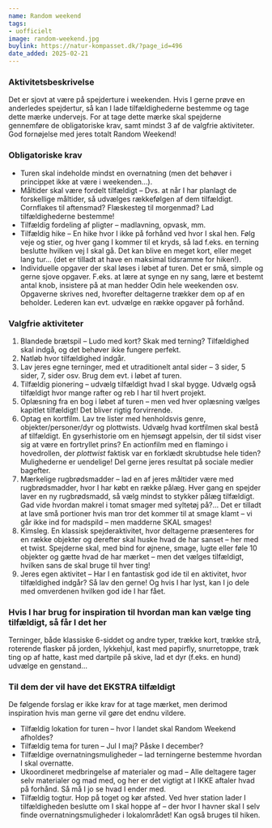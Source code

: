 ```yaml
---
name: Random weekend
tags:
- uofficielt
image: random-weekend.jpg
buylink: https://natur-kompasset.dk/?page_id=496
date_added: 2025-02-21
---
```

### Aktivitetsbeskrivelse

Det er sjovt at være på spejderture i weekenden. Hvis I gerne prøve en anderledes spejdertur, så kan I lade tilfældighederne bestemme og tage dette mærke undervejs.
For at tage dette mærke skal spejderne gennemføre de obligatoriske krav, samt mindst 3 af de valgfrie aktiviteter.
God fornøjelse med jeres totalt Random Weekend!

### Obligatoriske krav

- Turen skal indeholde mindst en overnatning (men det behøver i princippet ikke at være i weekenden…).
- Måltider skal være fordelt tilfældigt – Dvs. at når I har planlagt de forskellige måltider, så udvælges rækkefølgen af dem tilfældigt. Cornflakes til aftensmad? Flæskesteg til morgenmad? Lad tilfældighederne bestemme!
- Tilfældig fordeling af pligter – madlavning, opvask, mm.
- Tilfældig hike – En hike hvor I ikke på forhånd ved hvor I skal hen. Følg veje og stier, og hver gang I kommer til et kryds, så lad f.eks. en terning beslutte hvilken vej I skal gå. Det kan blive en meget kort, eller meget lang tur… (det er tilladt at have en maksimal tidsramme for hiken!).
- Individuelle opgaver der skal løses i løbet af turen. Det er små, simple og gerne sjove opgaver. F.eks. at lære at synge en ny sang, lære et bestemt antal knob, insistere på at man hedder Odin hele weekenden osv. Opgaverne skrives ned, hvorefter deltagerne trækker dem op af en beholder. Lederen kan evt. udvælge en række opgaver på forhånd.

### Valgfrie aktiviteter

1. Blandede brætspil – Ludo med kort? Skak med terning? Tilfældighed skal indgå, og det behøver ikke fungere perfekt.
2. Natløb hvor tilfældighed indgår.
3. Lav jeres egne terninger, med et utraditionelt antal sider – 3 sider, 5 sider, 7, sider osv. Brug dem evt. i løbet af turen.
4. Tilfældig pionering – udvælg tilfældigt hvad I skal bygge. Udvælg også tilfældigt hvor mange rafter og reb I har til hvert projekt.
5. Oplæsning fra en bog i løbet af turen – men ved hver oplæsning vælges kapitlet tilfældigt! Det bliver rigtig forvirrende.
6. Optag en kortfilm. Lav tre lister med henholdsvis genre, objekter/personer/dyr og plottwists. Udvælg hvad kortfilmen skal bestå af tilfældigt. En gyserhistorie om en hjemsøgt  appelsin, der til sidst viser sig at være en fortryllet prins? En actionfilm med en flamingo i hovedrollen, der *plottwist* faktisk var en forklædt skrubtudse hele tiden? Mulighederne er uendelige! Del gerne jeres resultat på sociale medier bagefter.
7. Mærkelige rugbrødsmadder – lad en af jeres måltider være med rugbrødsmadder, hvor I har købt en række pålæg. Hver gang en spejder laver en ny rugbrødsmadd, så vælg mindst to stykker pålæg tilfældigt. Gad vide hvordan makrel i tomat smager med syltetøj på?… Det er tilladt at lave små portioner hvis man tror det kommer til at smage klamt – vi går ikke ind for madspild – men madderne SKAL smages!
8. Kimsleg. En klassisk spejderaktivitet, hvor deltagerne præsenteres for en række objekter og derefter skal huske hvad de har sanset – her med et twist. Spejderne skal, med bind for øjnene, smage, lugte eller føle 10 objekter og gætte hvad de har mærket – men det vælges tilfældigt, hvilken sans de skal bruge til hver ting!
9. Jeres egen aktivitet – Har I en fantastisk god ide til en aktivitet, hvor tilfældighed indgår? Så lav den gerne! Og hvis I har lyst, kan I jo dele med omverdenen hvilken god ide I har fået. 

### Hvis I har brug for inspiration til hvordan man kan vælge ting tilfældigt, så får I det her

Terninger, både klassiske 6-siddet og andre typer, trække kort, trække strå, roterende flasker på jorden, lykkehjul, kast med papirfly, snurretoppe, træk ting op af hatte, kast med dartpile på skive, lad et dyr (f.eks. en hund) udvælge en genstand… 

### Til dem der vil have det EKSTRA tilfældigt

De følgende forslag er ikke krav for at tage mærket, men derimod inspiration hvis man gerne vil gøre det endnu vildere.

- Tilfældig lokation for turen – hvor I landet skal Random Weekend afholdes?
- Tilfældig tema for turen – Jul I maj? Påske I december?
- Tilfældige overnatningsmuligheder – lad terningerne bestemme hvordan I skal overnatte.
- Ukoordineret medbringelse af materialer og mad – Alle deltagere tager selv materialer og mad med, og her er det vigtigt at I IKKE aftaler hvad på forhånd. Så må I jo se hvad I ender med.
- Tilfældig togtur. Hop på toget og kør afsted. Ved hver station lader I tilfældigheden beslutte om I skal hoppe af – der hvor I havner skal I selv finde overnatningsmuligheder i lokalområdet! Kan også bruges til hiken. 